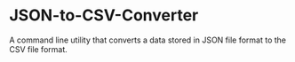 # JSON-to-CSV-Converter
A command line utility that converts a data stored in JSON file format to the CSV file format.

